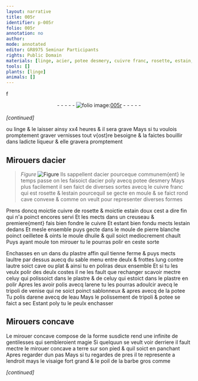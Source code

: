 ```yaml
---
layout: narrative
title: 005r
identifier: p-005r
folio: 005r
annotation: no
author:
mode: annotated
editor: GR8975 Seminar Participants
rights: Public Domain
materials: [linge, acier, potee desmery, cuivre franc, rosette, estain, cuivre de rosette, cuivre, pierre, blanche, huile, plastre, sable, arene, tripoli, de venise, sablonneux, potee, eau]
tools: []
plants: [linge]
animals: []
---
```


f<div class="folio" align="center">- - - - - <a href="http://gallica.bnf.fr/ark:/12148/btv1b10500001g/f15.image" target="_blank"><img src="https://cu-mkp.github.io/2017-workshop-edition/assets/photo-icon.png" alt="folio image: " style="display:inline-block; margin-bottom:-3px;"/>005r</a> - - - - - </div>   
*[continued]*
  
ou <span class="m"><span class="pa">linge</span></span> & le laisser ainsy xx4 heures & il sera grave Mays si tu voulois promptement graver vernisses tout v{ost}re besoigne & la faictes bouillir dans ladicte liqueur & elle gravera promptement
    

## Mirouers d<span class="m">acier</span>

 

> *Figure*
> <a href="" target="_blank"><img src="https://cu-mkp.github.io/GR8975-edition/assets/photo-icon.png" alt="Figure" style="display:inline-block; margin-bottom:-3px;"/></a>
 Ils sappellent d<span class="m">acier</span> pourceque communem{ent} le temps passe on les faisoict d<span class="m">acier</span> poly avecq <span class="m">potee desmery</span> Mays plus facilement il sen faict de diverses sortes avecq le <span class="m">cuivre franc</span> qui est <span class="m">rosette</span> & l<span class="m">estain</span> pourcequil se gecte en moule & se faict rond cave convexe & comme on veult pour representer diverses formes
 
Prens doncq moictie <span class="m">cuivre de rosette</span> & moictie <span class="m">estain</span> doux cest a dire fin qui n'a poinct encores servi Et les mects dans un creuseau & premiere{ment} fais bien fondre le <span class="m">cuivre</span> Et estant bien fondu mects l<span class="m">estain</span> dedans Et mesle ensemble puys gecte dans le moule de <span class="m">pierre</span> <span class="m">blanche</span> poinct oeilletee & oints le moule d<span class="m">huile</span> & quil soict mediocrement chault Puys ayant moule ton mirouer tu le pourras polir en ceste sorte
 
Enchasses en un dans du <span class="m">plastre</span> affin quil tienne ferme & puys mects laultre par dessus auecq du <span class="m">sable</span> menu entre deulx & frottes lung contre lautre soict cave ou plat & ainsi tu en poliras deux ensemble Et si tu les veulx polir des deulx costes il ne les fault que rechanger scavoir mectre celuy qui polissoict dans le <span class="m">plastre</span> & de celuy qui estoict dans le <span class="m">plastre</span> en polir Apres les avoir polis avecq l<span class="m">arene</span> tu les pourras adoulcir avecq le <span class="m">tripoli</span> <span class="m">de venise</span> qui ne soict poinct <span class="m">sablonneux</span> & apres avecq de la <span class="m">potee</span> Tu polis d<span class="m">arene</span> avecq de l<span class="m">eau</span> Mays le polissement de <span class="m">tripoli</span> & <span class="m">potee</span> se faict a sec Estant poly tu le peulx enchasser
    

## Mirouers concave

 
Le mirouer concave compose de la forme susdicte rend une infinite de gentilesses qui sembleroient magie Si quelquun se veult voir derriere il fault mectre le mirouer concave a terre sur son pied & quil soict en panchant Apres regarder dun pas Mays si tu regardes de pres il te represente a lendroit mays le visaige fort grand & le poil de la barbe gros comme
 
*[continued]*
 